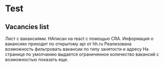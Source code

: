# Test 
## Vacancies list
Лист с вакансиями. НАписан на react с помощью CRA.
Информация о вакансиях приходит по открытому api от hh.ru
Реализована возможность фильтровать вакансии по типу занятости и адресу
На странице по умолчанию выдается ограниченное количество вакансий с возможностью показать еще. 